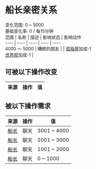 # 船长亲密关系  
变化范围: 0 ~ 5000  
基础变化率: 0 / 每15分钟  
范围  |  名称  |  描述  |  影响状态  |  影响动作  
----  |  ----  |  ----  |  ----  |  ----  
4000 ～ 5000  |  糟糕的朋友  |    |  [孤独感](Loneliness.md)加成-1<br>[世界观](Structure.md)加成-1  |    
## 可被以下操作改变  
来源  |  操作  |  值  
----  |  ----  |  ----  
## 被以下操作需求  
来源  |  操作  |  值  
----  |  ----  |  ----  
[船长](Captain.md)  |  聊天  |  3001 ~ 4000  
[船长](Captain.md)  |  聊天  |  2001 ~ 3000  
[船长](Captain.md)  |  聊天  |  1001 ~ 2000  
[船长](Captain.md)  |  聊天  |  0 ~ 1000  
